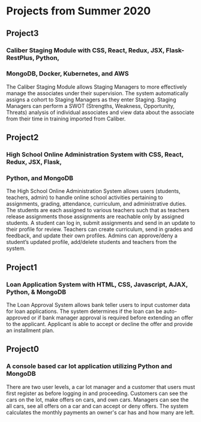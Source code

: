 # Projects from Summer 2020
## Project3
### Caliber Staging Module with CSS, React, Redux, JSX, Flask-RestPlus, Python,
### MongoDB, Docker, Kubernetes, and AWS
The Caliber Staging Module allows Staging Managers to more effectively manage
the associates under their supervision. The system automatically assigns a
cohort to Staging Managers as they enter Staging. Staging Managers can perform a
SWOT (Strengths, Weakness, Opportunity, Threats) analysis of individual
associates and view data about the associate from their time in training
imported from Caliber.


## Project2
### High School Online Administration System with CSS, React, Redux, JSX, Flask,
### Python, and MongoDB
The High School Online Administration System allows users (students, teachers,
admin) to handle online school activities pertaining to assignments, grading,
attendance, curriculum, and administrative duties. The students are each
assigned to various teachers such that as teachers release assignments those
assignments are reachable only by assigned students. A student can log in,
submit assignments and send in an update to their profile for review. Teachers
can create curriculum, send in grades and feedback, and update their own
profiles. Admins can approve/deny a student’s updated profile, add/delete
students and teachers from the system.


## Project1
### Loan Application System with HTML, CSS, Javascript, AJAX, Python, & MongoDB
The Loan Approval System allows bank teller users to input customer data for
loan applications. The system determines if the loan can be auto-approved or if
bank manager approval is required before extending an offer to the applicant.
Applicant is able to accept or decline the offer and provide an installment
plan.


## Project0
### A console based car lot application utilizing Python and MongoDB
 There are two user levels, a car lot manager and a customer that users must
 first register as before logging in and proceeding. Customers can see the
 cars on the lot, make offers on cars, and own cars. Managers can see the all
 cars, see all offers on a car and can accept or deny offers. The system
 calculates the monthly payments an owner's car has and how many are left.
